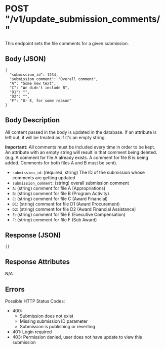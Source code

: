 # POST "/v1/update\_submission\_comments/"
This endpoint sets the file comments for a given submission.

## Body (JSON)

```
{
  "submission_id": 1234,
  "submission_comment": "Overall comment",
  "A": "Some new text",
  "C": "We didn't include B",
  "D1": "",
  "D2": "",
  "F": "Or E, for some reason"
}
```

## Body Description
All content passed in the body is updated in the database. If an attribute is left out, it will be treated as if it's an empty string.

**Important:** All comments must be included every time in order to be kept. An attribute with an empty string will result in that comment being deleted. (e.g. A comment for file A already exists. A comment for file B is being added. Comments for both files A and B must be sent).

- `submission_id`: (required, string) The ID of the submission whose comments are getting updated
- `submission_comment`: (string) overall submission comment
- `A`: (string) comment for file A (Appropriations)
- `B`: (string) comment for file B (Program Activity)
- `C`: (string) comment for file C (Award Financial)
- `D1`: (string) comment for file D1 (Award Procurement)
- `D2`: (string) comment for file D2 (Award Financial Assistance)
- `E`: (string) comment for file E (Executive Compensation)
- `F`: (string) comment for file F (Sub Award)

## Response (JSON)

```
{}
```

## Response Attributes
N/A

## Errors
Possible HTTP Status Codes:

- 400:
    - Submission does not exist
    - Missing submission ID parameter
    - Submission is publishing or reverting
- 401: Login required
- 403: Permission denied, user does not have update to view this submission